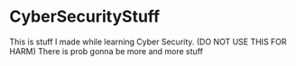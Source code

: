 # CyberSecurityStuff
This is stuff I made while learning Cyber Security. (DO NOT USE THIS FOR HARM)
There is prob gonna be more and more stuff
